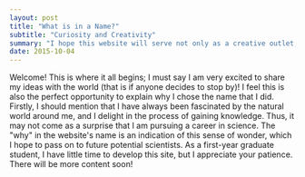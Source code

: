 ```yaml
---
layout: post
title: "What is in a Name?"
subtitle: "Curiosity and Creativity"
summary: "I hope this website will serve not only as a creative outlet, but as a means to communicate science to you. In doing so, I will present myself as a whole person who has hobbies and delights in many things outside of the realm of science."
date: 2015-10-04
---
```


Welcome! This is where it all begins; I must say I am very excited to share my ideas with the world (that is if anyone decides to stop by)! I feel this is also the perfect opportunity to explain why I chose the name that I did. Firstly, I should mention that I have always been fascinated by the natural world around me, and I delight in the process of gaining knowledge. Thus, it may not come as a surprise that I am pursuing a career in science. The "why" in the website's name is an indication of this sense of wonder, which I hope to pass on to future potential scientists. As a first-year graduate student, I have little time to develop this site, but I appreciate your patience. There will be more content soon!
